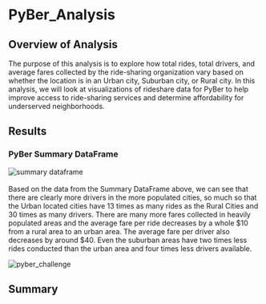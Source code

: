 # PyBer_Analysis
## Overview of Analysis
The purpose of this analysis is to explore how total rides, total drivers, and average fares collected by the ride-sharing organization vary based on whether the location is in an Urban city, Suburban city, or Rural city. In this analysis, we will look at visualizations of rideshare data for PyBer to help improve access to ride-sharing services and determine affordability for underserved neighborhoods.

## Results
### PyBer Summary DataFrame
![summary dataframe](https://user-images.githubusercontent.com/73972332/102665222-4a466200-4139-11eb-9cc0-5aa90888042f.png)
<br/><br/>
Based on the data from the Summary DataFrame above, we can see that there are clearly more drivers in the more populated cities, so much so that the Urban located cities have 13 times as many rides as the Rural Cities and 30 times as many drivers. There are many more fares collected in heavily populated areas and the average fare per ride decreases by a whole $10 from a rural area to an urban area. The average fare per driver also decreases by around $40. Even the suburban areas have two times less rides conducted than the urban area and four times less drivers available. 

![pyber_challenge](https://user-images.githubusercontent.com/73972332/102665256-5d593200-4139-11eb-9c23-d3e0c7a4acce.png)

## Summary
